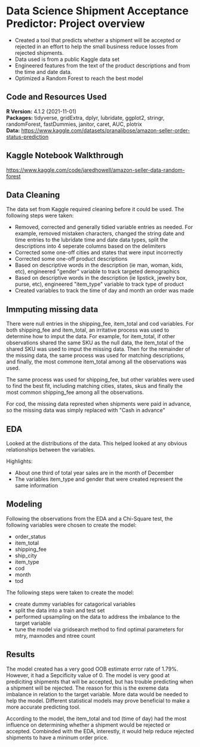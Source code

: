 # Data Science Shipment Acceptance Predictor: Project overview

* Created a tool that predicts whether a shipment will be accepted or rejected in an effort to help the small business reduce losses from rejected shipments.
* Data used is from a public Kaggle data set
* Engineered features from the text of the product descriptions and from the time and date data.
* Optimized a Random Forest to reach the best model

## Code and Resources Used
**R Version:** 4.1.2 (2021-11-01) <br/>
**Packages:** tidyverse, gridExtra, dplyr, lubridate, ggplot2, stringr, randomForest, fastDummies, janitor, caret, AUC, plotrix <br/>
**Data:** https://www.kaggle.com/datasets/pranalibose/amazon-seller-order-status-prediction 

## Kaggle Notebook Walkthrough

https://www.kaggle.com/code/jaredhowell/amazon-seller-data-random-forest 

## Data Cleaning

The data set from Kaggle required cleaning before it could be used. The following steps were taken:

* Removed, corrected and generally tidied variable entries as needed. For example, removed mistaken characters, changed the string date and time entries to the lubridate time and date data types, split the descriptions into 4 seperate columns based on the delimiters
* Corrected some one-off cities and states that were input incorrectly
* Corrected some one-off product descriptions
* Based on descriptive words in the description (ie man, woman, kids, etc), engineered "gender" variable to track targeted demographics
* Based on descriptive words in the description (ie lipstick, jewelry box, purse, etc), engineered "item_type" variable to track type of product
* Created variables to track the time of day and month an order was made

## Immputing missing data

There were null entries in the shipping_fee, item_total and cod variables. For both shipping_fee and item_total, an irritative process was used to determine how to imput the data.
For example, for item_total, if other observations shared the same SKU as the null data, the item_total of the shared SKU was used to imput the missing data. 
Then for the remainder of the missing data, the same process was used for matching descriptions, and finally, the most commone item_total among all the observations was used.

The same process was used for shipping_fee, but other variables were used to find the best fit, including matching cities, states, skus and finally the most common shipping_fee among all the observations.

For cod, the missing data represted when shipments were paid in advance, so the missing data was simply replaced with "Cash in advance"
 
## EDA 

Looked at the distributions of the data. This helped looked at any obvious relationships between the variables.

Highlights:

* About one third of total year sales are in the month of December
* The variables item_type and gender that were created represent the same information

## Modeling

Following the observations from the EDA and a Chi-Square test, the following variables were chosen to create the model:

* order_status
* item_total
* shipping_fee
* ship_city
* item_type
* cod
* month
* tod

The following steps were taken to create the model:

* create dummy variables for catagorical variables
* split the data into a train and test set
* performed upsampling on the data to address the imbalance to the target variable
* tune the model via gridsearch method to find optimal parameters for mtry, maxnodes and ntree count


## Results

The model created has a very good OOB estimate error rate of 1.79%. However, it had a Sepcificity value of 0. 
The model is very good at prediciting shipments that will be accepted, but has trouble predicting when a shipment will be rejected.
The reason for this is the exreme data imbalance in relation to the target variable. More data would be needed to help the model.
Different statistical models may prove beneficial to make a more accurate predicting tool.

According to the model, the item_total and tod (time of day) had the most influence on determining whether a shipment would be rejected or accepted. 
Combinded with the EDA, interestly, it would help reduce rejected shipments to have a mininum order price.
